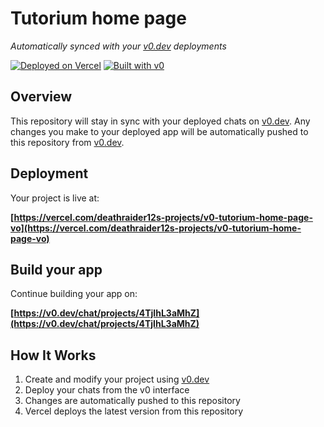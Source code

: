 # Tutorium home page

*Automatically synced with your [v0.dev](https://v0.dev) deployments*

[![Deployed on Vercel](https://img.shields.io/badge/Deployed%20on-Vercel-black?style=for-the-badge&logo=vercel)](https://vercel.com/deathraider12s-projects/v0-tutorium-home-page-vo)
[![Built with v0](https://img.shields.io/badge/Built%20with-v0.dev-black?style=for-the-badge)](https://v0.dev/chat/projects/4TjIhL3aMhZ)

## Overview

This repository will stay in sync with your deployed chats on [v0.dev](https://v0.dev).
Any changes you make to your deployed app will be automatically pushed to this repository from [v0.dev](https://v0.dev).

## Deployment

Your project is live at:

**[https://vercel.com/deathraider12s-projects/v0-tutorium-home-page-vo](https://vercel.com/deathraider12s-projects/v0-tutorium-home-page-vo)**

## Build your app

Continue building your app on:

**[https://v0.dev/chat/projects/4TjIhL3aMhZ](https://v0.dev/chat/projects/4TjIhL3aMhZ)**

## How It Works

1. Create and modify your project using [v0.dev](https://v0.dev)
2. Deploy your chats from the v0 interface
3. Changes are automatically pushed to this repository
4. Vercel deploys the latest version from this repository
